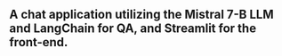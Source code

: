 ## A chat application utilizing the Mistral 7-B LLM and LangChain for QA, and Streamlit for the front-end.
